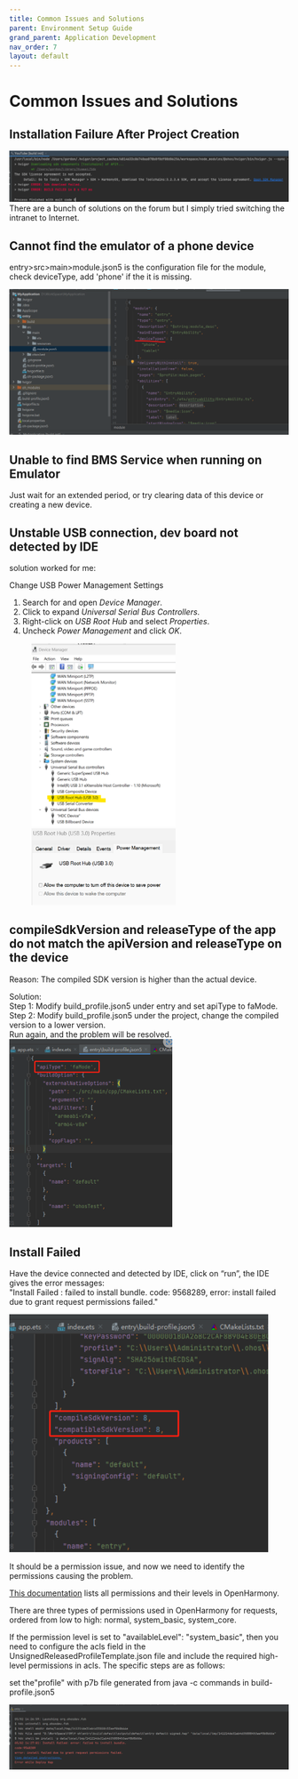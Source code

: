 ```yaml
---
title: Common Issues and Solutions
parent: Environment Setup Guide
grand_parent: Application Development
nav_order: 7
layout: default
---
```


# Common Issues and Solutions

## Installation Failure After Project Creation

![alt text](./images/SDK-7.png)  
There are a bunch of solutions on the forum but I simply tried switching the intranet to Internet.

## Cannot find the emulator of a phone device

entry\>src\>main\>module.json5 is the configuration file for the module, check deviceType, add 'phone' if the it is missing.

![alt text](./images/SDK-11.png)  


## Unable to find BMS Service when running on Emulator

Just wait for an extended period, or try clearing data of this device or creating a new device.

## Unstable USB connection, dev board not detected by IDE

solution worked for me:  

Change USB Power Management Settings

1. Search for and open *Device Manager*.  
2. Click to expand *Universal Serial Bus Controllers*.  
3. Right-click on *USB Root Hub* and select *Properties*.  
4. Uncheck *Power Management* and click *OK*.
<div>
    <figure >
        <img src="./images/SDK-12.png"  width="260"/><img src="./images/SDK-13.png"  width="260"/>
    </figure>
</div>

## compileSdkVersion and releaseType of the app do not match the apiVersion and releaseType on the device

Reason: The compiled SDK version is higher than the actual device.

Solution:  
Step 1: Modify build\_profile.json5 under entry and set apiType to faMode.  
Step 2: Modify build\_profile.json5 under the project, change the compiled version to a lower version.  
Run again, and the problem will be resolved.  
   <img title="" src="./images/SDK-14.png" alt="" width="294">

## Install Failed

Have the device connected and detected by IDE, click on “run”, the IDE gives the error messages:   
"Install Failed : failed to install bundle. code: 9568289, error: install failed due to grant request permissions failed."  

<img title="" src="./images/SDK-15.png" alt="" width="467">

It should be a permission issue, and now we need to identify the permissions causing the problem.   

[This documentation](https://gitee.com/openharmony/resources/blob/master/systemres/main/config.json) lists all permissions and their levels in OpenHarmony. 

There are three types of permissions used in OpenHarmony for requests, ordered from low to high: normal, system\_basic, system\_core.

If the permission level is set to "availableLevel": "system\_basic", then you need to configure the acls field in the UnsignedReleasedProfileTemplate.json file and include the required high-level permissions in acls. The specific steps are as follows:

set the"profile" with p7b file generated from java \-c commands in build-profile.json5  

<img title="" src="./images/SDK-16.png" >

